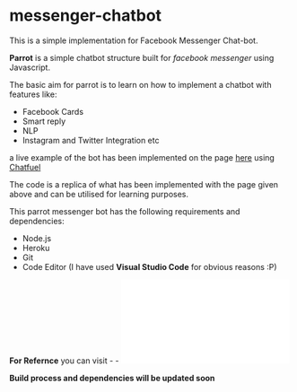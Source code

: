 # messenger-chatbot
This is a simple implementation for Facebook Messenger Chat-bot.

**Parrot** is  a simple chatbot structure built for _facebook messenger_ using Javascript.

The basic aim for parrot is to learn on how to implement a chatbot with features like:
- Facebook Cards
- Smart reply
- NLP
- Instagram and Twitter Integration
etc 

a live example of the bot has been implemented on the page [here](https://www.facebook.com/sinusoid17) using [Chatfuel](https://chatfuel.com/)

The code is a replica of what has been implemented with the page given above and can be utilised for learning purposes.


This parrot messenger bot has the following requirements and dependencies:
- Node.js
- Heroku
- Git
- Code Editor (I have used **Visual Studio Code** for obvious reasons :P)

**For Refernce** you can visit - - ![Build Guid for FB Chatbots](parrot/files/How-to-Make-a-FB-Messenger-Chatbot.pdf)


**Build process and dependencies will be updated soon**

